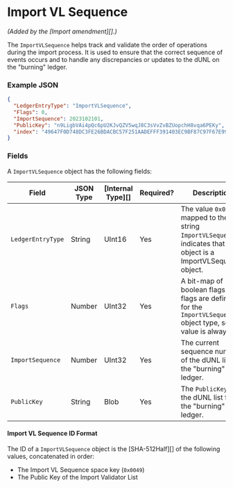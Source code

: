 # Import VL Sequence

_(Added by the \[Import amendment]\[].)_

The `ImportVLSequence` helps track and validate the order of operations during the import process. It is used to ensure that the correct sequence of events occurs and to handle any discrepancies or updates to the dUNL on the "burning" ledger.

### Example JSON

```json
{
  "LedgerEntryType": "ImportVLSequence",
  "Flags": 0,
  "ImportSequence": 2023102101,
  "PublicKey": "n9LigbVAi4pQc6pU2KJvQZV5wqJ8C3sVvZvBZUopchH8vqa6PEKy",
  "index": "49647F0D748DC3FE26BDACBC57F251AADEFFF391403EC9BF87C97F67E9977FB0"
}
```

### Fields

A `ImportVLSequence` object has the following fields:

| Field             | JSON Type | \[Internal Type]\[] | Required? | Description                                                                                                           |
| ----------------- | --------- | ------------------- | --------- | --------------------------------------------------------------------------------------------------------------------- |
| `LedgerEntryType` | String    | UInt16              | Yes       | The value `0x0049`, mapped to the string `ImportVLSequence`, indicates that this object is a ImportVLSequence object. |
| `Flags`           | Number    | UInt32              | Yes       | A bit-map of boolean flags. No flags are defined for the `ImportVLSequence` object type, so this value is always `0`. |
| `ImportSequence`  | Number    | UInt32              | Yes       | The current sequence number of the dUNL list on the "burning"  ledger.                                                |
| `PublicKey`       | String    | Blob                | Yes       | The `PublicKey` of the dUNL list from the "burning" ledger.                                                           |

#### Import VL Sequence ID Format

The ID of a `ImportVLSequence` object is the \[SHA-512Half]\[] of the following values, concatenated in order:

* The Import VL Sequence space key (`0x0049`)
* The Public Key of the Import Validator List
